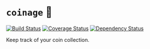 # `coinage` 👛

[![Build Status](https://travis-ci.org/DamianMullins/coinage.svg)](https://travis-ci.org/DamianMullins/coinage)
[![Coverage Status](https://coveralls.io/repos/github/DamianMullins/coinage/badge.svg)](https://coveralls.io/github/DamianMullins/coinage)
[![Dependency Status](https://gemnasium.com/badges/github.com/DamianMullins/coinage.svg)](https://gemnasium.com/github.com/DamianMullins/coinage)

Keep track of your coin collection.
